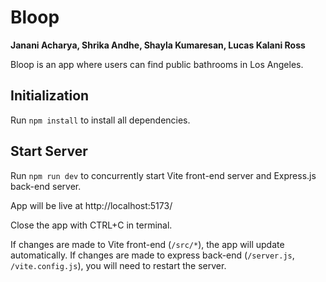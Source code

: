 # Bloop

**Janani Acharya, Shrika Andhe, Shayla Kumaresan, Lucas Kalani Ross**

Bloop is an app where users can find public bathrooms in Los Angeles.

## Initialization

Run ``npm install`` to install all dependencies.

## Start Server

Run ``npm run dev`` to concurrently start Vite front-end server and Express.js back-end server.

App will be live at http://localhost:5173/

Close the app with CTRL+C in terminal.

If changes are made to Vite front-end (``/src/*``), the
app will update automatically. If changes are made to express back-end (``/server.js``, ``/vite.config.js``),
you will need to restart the server.